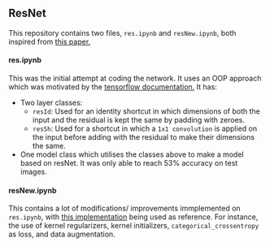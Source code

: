 ## ResNet

This repository contains two files, `res.ipynb` and `resNew.ipynb`, both inspired from [this paper.](https://arxiv.org/pdf/1512.03385.pdf)

#### res.ipynb
This was the initial attempt at coding the network. It uses an OOP approach which was motivated by the [tensorflow documentation.](https://www.tensorflow.org/guide/keras/custom_layers_and_models)
It has:
- Two layer classes:
  - `resId`: Used for an identity shortcut in which dimensions of both the input and the residual is kept the same by padding with zeroes.
  - `resSh`: Used for a shortcut in which a `1x1 convolution` is applied on the input before adding with the residual to make their dimensions the same.
- One model class which utilises the classes above to make a model based on resNet.
It was only able to reach 53% accuracy on test images.

#### resNew.ipynb
This contains a lot of modifications/ improvements immplemented on `res.ipynb`, with [this implementation](https://keras.io/zh/examples/cifar10_resnet/) being used as reference.
For instance, the use of kernel regularizers, kernel initializers, `categorical_crossentropy` as loss, and data augmentation.
